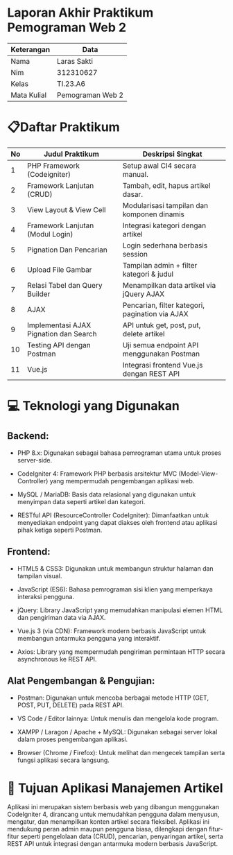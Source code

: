 # Laporan Akhir Praktikum Pemograman Web 2

| Keterangan | Data |
|----|----|
|Nama|Laras Sakti|
|Nim|312310627|
|Kelas|TI.23.A6|
|Mata Kulial|Pemograman Web 2|

# 📋Daftar Praktikum

|No|Judul Praktikum|Deskripsi Singkat|
|---|----|----|
|1|PHP Framework (Codeigniter)|Setup awal CI4 secara manual.|
|2|Framework Lanjutan (CRUD)|Tambah, edit, hapus artikel dasar.|
|3|View Layout & View Cell|Modularisasi tampilan dan komponen dinamis|
|4|Framework Lanjutan (Modul Login)|Integrasi kategori dengan artikel|
|5|Pignation Dan Pencarian|Login sederhana berbasis session|
|6|Upload File Gambar|Tampilan admin + filter kategori & judul|
|7|Relasi Tabel dan Query Builder|Menampilkan data artikel via jQuery AJAX|
|8|AJAX|Pencarian, filter kategori, pagination via AJAX|
|9|Implementasi AJAX Pignation dan Search|API untuk get, post, put, delete artikel|
|10|Testing API dengan Postman|Uji semua endpoint API menggunakan Postman|
|11|Vue.js|Integrasi frontend Vue.js dengan REST API|

# 💻 Teknologi yang Digunakan
## Backend:

- PHP 8.x: Digunakan sebagai bahasa pemrograman utama untuk proses server-side.

- CodeIgniter 4: Framework PHP berbasis arsitektur MVC (Model-View-Controller) yang mempermudah pengembangan aplikasi web.

- MySQL / MariaDB: Basis data relasional yang digunakan untuk menyimpan data seperti artikel dan kategori.

- RESTful API (ResourceController CodeIgniter): Dimanfaatkan untuk menyediakan endpoint yang dapat diakses oleh frontend atau aplikasi pihak ketiga seperti Postman.

## Frontend:

- HTML5 & CSS3: Digunakan untuk membangun struktur halaman dan tampilan visual.

- JavaScript (ES6): Bahasa pemrograman sisi klien yang memperkaya interaksi pengguna.

- jQuery: Library JavaScript yang memudahkan manipulasi elemen HTML dan pengiriman data via AJAX.

- Vue.js 3 (via CDN): Framework modern berbasis JavaScript untuk membangun antarmuka pengguna yang interaktif.

- Axios: Library yang mempermudah pengiriman permintaan HTTP secara asynchronous ke REST API.

## Alat Pengembangan & Pengujian:

- Postman: Digunakan untuk mencoba berbagai metode HTTP (GET, POST, PUT, DELETE) pada REST API.

- VS Code / Editor lainnya: Untuk menulis dan mengelola kode program.

- XAMPP / Laragon / Apache + MySQL: Digunakan sebagai server lokal dalam proses pengembangan aplikasi.

- Browser (Chrome / Firefox): Untuk melihat dan mengecek tampilan serta fungsi aplikasi secara langsung.

# 📰 Tujuan Aplikasi Manajemen Artikel
Aplikasi ini merupakan sistem berbasis web yang dibangun menggunakan CodeIgniter 4, dirancang untuk memudahkan pengguna dalam menyusun, mengatur, dan menampilkan konten artikel secara fleksibel. Aplikasi ini mendukung peran admin maupun pengguna biasa, dilengkapi dengan fitur-fitur seperti pengelolaan data (CRUD), pencarian, penyaringan artikel, serta REST API untuk integrasi dengan antarmuka modern berbasis JavaScript.
